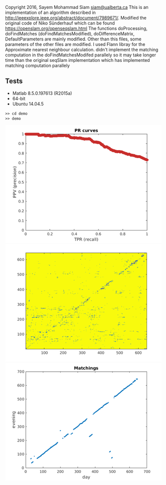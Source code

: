 
 Copyright 2016, Sayem Mohammad Siam
 siam@ualberta.ca
 This is an implementation of an algorithm described in http://ieeexplore.ieee.org/abstract/document/7989671/. 
 Modified the original code of  Niko Sünderhauf which can be found https://openslam.org/openseqslam.html
 The functions doProcessing, doFindMatches (doFindMatchesModified), doDifferenceMatrix, DefaultParameters are mainly modified.
 Other than this files, some parameters of the other files are modified.
 I used Flann libray for the Approximate nearest neighbour calculation.
 didn't implement the matching computation in the doFindMatchesModifed parallely so it may take longer time than the original
 seqSlam implementation which has implemented matching computation parallely

## Tests
* Matlab 8.5.0.197613 (R2015a)
* 64-bit
* Ubuntu 14.04.5

```
>> cd demo
>> demo
```
<img src="https://raw.githubusercontent.com/ICRA2017/Fast-SeqSLAM/reproducible/demo/figure_1.png">
<img src="https://raw.githubusercontent.com/ICRA2017/Fast-SeqSLAM/reproducible/demo/figure_2.png">
<img src="https://raw.githubusercontent.com/ICRA2017/Fast-SeqSLAM/reproducible/demo/figure_3.png">
